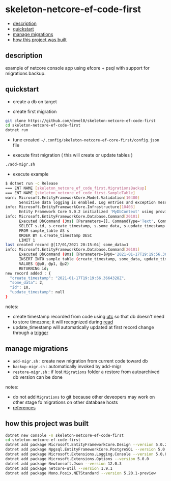 # skeleton-netcore-ef-code-first

<!-- TOC -->
* [description](#description)
* [quickstart](#quickstart)
* [manage migrations](#manage-migrations)
* [how this project was built](#how-this-project-was-built)
<!-- TOCEND -->

## description

example of netcore console app using efcore + psql with support for migrations backup.

## quickstart

- create a db on target

- create first migration

```sh
git clone https://github.com/devel0/skeleton-netcore-ef-code-first
cd skeleton-netcore-ef-code-first
dotnet run
```

- tune created `~/.config/skeleton-netcore-ef-core-first/config.json` file

- execute first migration ( this will create or update tables )

```sh
./add-migr.sh
```

- execute example

```sh
$ dotnet run -c Release
=== ENT NAME [skeleton_netcore_ef_code_first.MigrationsBackup]
=== ENT NAME [skeleton_netcore_ef_code_first.SampleTable]
warn: Microsoft.EntityFrameworkCore.Model.Validation[10400]
      Sensitive data logging is enabled. Log entries and exception messages may include sensitive application data; this mode should only be enabled during development.
info: Microsoft.EntityFrameworkCore.Infrastructure[10403]
      Entity Framework Core 5.0.2 initialized 'MyDbContext' using provider 'Npgsql.EntityFrameworkCore.PostgreSQL' with options: SensitiveDataLoggingEnabled 
info: Microsoft.EntityFrameworkCore.Database.Command[20101]
      Executed DbCommand (3ms) [Parameters=[], CommandType='Text', CommandTimeout='30']
      SELECT s.id, s.create_timestamp, s.some_data, s.update_timestamp
      FROM sample_table AS s
      ORDER BY s.create_timestamp DESC
      LIMIT 1
last created record @[17/01/2021 20:15:04] some_data=1
info: Microsoft.EntityFrameworkCore.Database.Command[20101]
      Executed DbCommand (8ms) [Parameters=[@p0='2021-01-17T19:19:56.3664328Z' (DbType = DateTime), @p1='2', @p2=NULL (DbType = DateTime)], CommandType='Text', CommandTimeout='30']
      INSERT INTO sample_table (create_timestamp, some_data, update_timestamp)
      VALUES (@p0, @p1, @p2)
      RETURNING id;
new record added : {
  "create_timestamp": "2021-01-17T19:19:56.3664328Z",
  "some_data": 2,
  "id": 10,
  "update_timestamp": null
}
```

notes:
- create timestamp recorded from code using [utc][1] so that db doesn't need to store timezone; it will recognized during [read][2]
- update_timestamp will automatically updated at first record change through a [trigger][3]

## manage migrations

- `add-migr.sh` : create new migration from current code toward db
- `backup-migr.sh` : automatically invoked by add-migr
- `restore-migr.sh` : if lost `Migrations` folder a restore from autoarchived db version can be done

notes:
- do not add `Migrations` to git because other deveopers may work on other stage fo migrations on other database hosts
- [references][4]

[1]: https://github.com/devel0/skeleton-netcore-ef-code-first/blob/a6a0bbd6df764d48dd1a400dd2067448291709d2/Program.cs#L35
[2]: https://github.com/devel0/skeleton-netcore-ef-code-first/blob/a6a0bbd6df764d48dd1a400dd2067448291709d2/db/types/SampleTable.cs#L18
[3]: https://github.com/devel0/skeleton-netcore-ef-code-first/blob/a6a0bbd6df764d48dd1a400dd2067448291709d2/db/MyDbContext.cs#L174
[4]: https://github.com/devel0/skeleton-netcore-ef-react-ts/blob/033a325fbc21b2e9dfd65307f88b40c7f1bab2d4/README.md#update-database-and-diagram

## how this project was built

```sh
dotnet new console -n skeleton-netcore-ef-code-first
cd skeleton-netcore-ef-code-first
dotnet add package Microsoft.EntityFrameworkCore.Design --version 5.0.2
dotnet add package Npgsql.EntityFrameworkCore.PostgreSQL --version 5.0.1
dotnet add package Microsoft.Extensions.Logging.Console --version 5.0.0
dotnet add package Microsoft.Extensions.Options --version 5.0.0
dotnet add package Newtonsoft.Json --version 12.0.3
dotnet add package netcore-util --version 1.9.1
dotnet add package Mono.Posix.NETStandard --version 5.20.1-preview
```